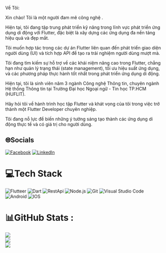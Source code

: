  Về Tôi:
 
 Xin chào! Tôi là một người đam mê công nghệ .

 Hiện tại, tôi đang tập trung phát triển kỹ năng trong lĩnh vực phát triển ứng dụng di động với Flutter, đặc biệt là xây dựng các ứng dụng đa nền tảng hiệu quả và đẹp mắt.

 Tôi muốn hợp tác trong các dự án Flutter liên quan đến phát triển giao diện người dùng (UI) và tích hợp API để tạo ra trải nghiệm người dùng mượt mà.

 Tôi đang tìm kiếm sự hỗ trợ về các khái niệm nâng cao trong Flutter, chẳng hạn như quản lý trạng thái (state management), tối ưu hiệu suất ứng dụng, và các phương pháp thực hành tốt nhất trong phát triển ứng dụng di động.

 Hiện tại, tôi là sinh viên năm 3 ngành Công nghệ Thông tin, chuyên ngành Hệ thống Thông tin tại Trường Đại học Ngoại ngữ - Tin học TP.HCM (HUFLIT).

 Hãy hỏi tôi về hành trình học tập Flutter và khát vọng của tôi trong việc trở thành một Flutter Developer chuyên nghiệp.

 Tôi đang nỗ lực để biến những ý tưởng sáng tạo thành các ứng dụng di động thực tế và có giá trị cho người dùng.

## 🌐Socials
[![Facebook](https://img.shields.io/badge/Facebook-%231877F2.svg?logo=Facebook&logoColor=white)](https://www.facebook.com/profile.php?id=100060686323494) [![LinkedIn](https://img.shields.io/badge/LinkedIn-%230077B5.svg?logo=linkedin&logoColor=white)](https://www.linkedin.com/in/kiet-phan-0b01aa2b9/) 

# 💻Tech Stack
![Flutteer](https://flutter.dev/) ![Dart](https://dart.dev/) ![RestApi](https://restfulapi.net/) ![Node.js](https://nodejs.org/) ![Git](https://git-scm.com/) ![Visual Studio Code](https://code.visualstudio.com/) ![Android](https://developer.android.com/) ![IOS](https://developer.apple.com/ios/)

# 📊GitHub Stats :
![](https://github-readme-stats.vercel.app/api?username=pKietDE&theme=radical&hide_border=false&include_all_commits=false&count_private=false)<br/>
![](https://github-readme-streak-stats.herokuapp.com/?user=pKietDE&theme=radical&hide_border=false)<br/>
![](https://github-readme-stats.vercel.app/api/top-langs/?username=pKietDE&theme=radical&hide_border=false&include_all_commits=false&count_private=false&layout=compact)

